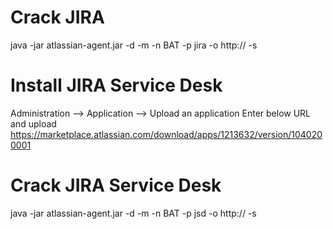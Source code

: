 # Crack JIRA
java -jar atlassian-agent.jar -d -m <email> -n BAT -p jira -o http://<server-ip> -s <server-id>


# Install JIRA Service Desk
Administration --> Application --> Upload an application
Enter below URL and upload
https://marketplace.atlassian.com/download/apps/1213632/version/1040200001


# Crack JIRA Service Desk
java -jar atlassian-agent.jar -d -m <email> -n BAT -p jsd -o http://<server-ip> -s <server-id>
